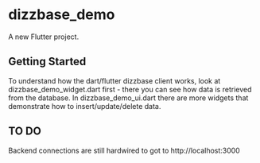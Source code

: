 # dizzbase_demo

A new Flutter project.

## Getting Started

To understand how the dart/flutter dizzbase client works, look at dizzbase_demo_widget.dart first - there you can see how data is retrieved from the database.
In dizzbase_demo_ui.dart there are more widgets that demonstrate how to insert/update/delete data.

## TO DO 

Backend connections are still hardwired to got to http://localhost:3000